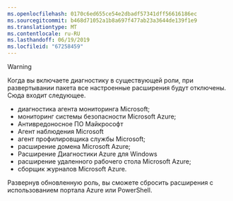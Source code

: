 ```yaml
---
ms.openlocfilehash: 0170c6ed655ce54e2dbadf57341dff56616186ec
ms.sourcegitcommit: b468d71052a1b8a697f477ab23a3644de139f1e9
ms.translationtype: MT
ms.contentlocale: ru-RU
ms.lasthandoff: 06/19/2019
ms.locfileid: "67258459"
---
```

> [!WARNING]
> Когда вы включаете диагностику в существующей роли, при развертывании пакета все настроенные расширения будут отключены. Сюда входит следующее.
>
> * диагностика агента мониторинга Microsoft;
> * мониторинг системы безопасности Microsoft Azure;
> * Антивредоносное ПО Майкрософт                 
> * Агент наблюдения Microsoft
> * агент профилировщика службы Microsoft;      
> * расширение домена Microsoft Azure;        
> * Расширение Диагностики Azure для Windows   
> * расширение удаленного рабочего стола Microsoft Azure;
> * сборщик журналов Microsoft Azure.
>
> Развернув обновленную роль, вы сможете сбросить расширения с использованием портала Azure или PowerShell.
>
